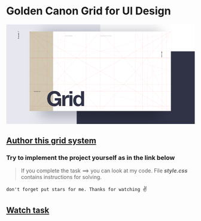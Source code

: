 # Golden Canon Grid for UI Design

![Golden Canon Grid for UI Design](./img/Golden-Canon-Grid-for-UI-Design.png)

## [Author this grid system](https://www.youtube.com/watch?v=ktcQBceud9E)
 
### Try to implement the project yourself as in the link below
 
> If you complete the task ==>  you can look at my code. File ***style.css*** contains instructions for solving.

```don't forget put stars for me. Thanks for watching ```✌️

[Watch task](https://oleg-kolosov.github.io/Golden-Canon-Grid-for-UI-Design/)
---
